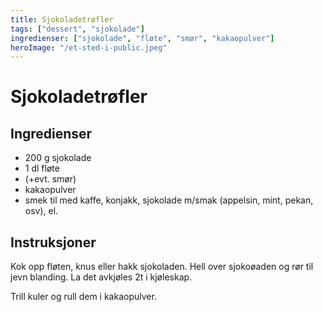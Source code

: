 ```yaml
---
title: Sjokoladetrøfler
tags: ["dessert", "sjokolade"]
ingredienser: ["sjokolade", "fløte", "smør", "kakaopulver"]
heroImage: "/et-sted-i-public.jpeg"
---
```


# Sjokoladetrøfler

## Ingredienser

- 200 g sjokolade
- 1 dl fløte
- (+evt. smør)
- kakaopulver
- smek til med kaffe, konjakk, sjokolade m/smak (appelsin, mint, pekan, osv), el.

## Instruksjoner

Kok opp fløten, knus eller hakk sjokoladen. Hell over sjokoøaden og rør til jevn blanding. La det avkjøles 2t i kjøleskap.

Trill kuler og rull dem i kakaopulver.
